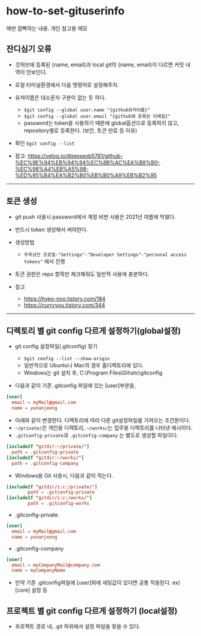 # how-to-set-gituserinfo

매번 깜빡하는 내용. 개인 참고용 메모

## 잔디심기 오류

- 깃허브에 등록된 {name, email}과 local git의 {name, email}이 다르면 커밋 내역이 안보인다.
- 로컬 터미널환경에서 다음 명령어로 설정해주자.
- 유저이름은 대소문자 구분이 없는 듯 하다.
  - `$git config --global user.name "{github유저이름}"`
  - `$git config --global user.email "{github에 등록된 이메일}"`
  - password는 token을 사용하기 때문에 global옵션으로 등록하지 않고, repository별로 등록한다. (보안, 토큰 만료 등 이유)

- 확인
  `$git config --list`

- 참고: https://velog.io/@jeeseob5761/github-%EC%9E%94%EB%94%94%EC%8B%AC%EA%B8%B0-%EC%98%A4%EB%A5%98-%ED%95%B4%EA%B2%B0%EB%B0%A9%EB%B2%95

------------------------------

## 토큰 생성

- git push 사용시 password에서 계정 비번 사용은 2021년 여름에 막혔다.
- 반드시 token 생성해서 써야한다.

- 생성방법
  - `우측상단 프로필-"Settings"-"Developer Settings"-"personal access tokens"` 에서 진행
- 토큰 권한은 repo 항목만 체크해줘도 일반적 사용에 충분하다.

- 참고
  - https://hyeo-noo.tistory.com/184
  - https://curryyou.tistory.com/344

------------------------------

## 디렉토리 별 git config 다르게 설정하기(global설정)

- git config 설정파일(.gitconfig) 찾기
  - `$git config --list --show-origin`
  - 일반적으로 Ubuntu나 Mac의 경우 홈디렉토리에 있다.
  - Windows는 git 설치 후, C:\\Program Files\\Git\\etc\\gitconfig

- 다음과 같이 기존 .gitconfig 파일에 있는 [user]부분을,

```conf
[user]
  email = myMail@gmail.com
  name = yunanjeong
```

- 아래와 같이 변경한다. 디렉토리에 따라 다른 git설정파일를 가져오는 조건문이다.
- `~/private/`은 개인용 디렉토리, `~/works/`는 업무용 디렉토리를 나타낸 예시이다.
- `.gitconfig-private`과 `.gitconfig-company` 는 별도로 생성할 파일이다.

```conf
[includeIf "gitdir:~/private/"]
  path = .gitconfig-private
[includeIf "gitdir:~/works/"]
  path = .gitconfig-company
```

- Windows용 Git 사용시, 다음과 같이 적는다.

```conf
[includeIf "gitdir/i:c:/private/"]
        path = .gitconfig-private
[includeIf "gitdir/i:c:/works/"]
        path = .gitconfig-works
```

- .gitconfig-private

```conf
[user]
  email = myMail@gmail.com
  name = yunanjeong
```

- .gitconfig-company

```conf
[user]
  email = myCompanyMail@company.com
  name = myCompanyName
```

- 만약 기존 .gitconfig파일에 [user]외에 세팅값이 있다면 공통 적용된다. ex) [core] 설정 등

## 프로젝트 별 git config 다르게 설정하기 (local설정)

- 프로젝트 경로 내, .git 하위에서 설정 파일을 찾을 수 있다.
